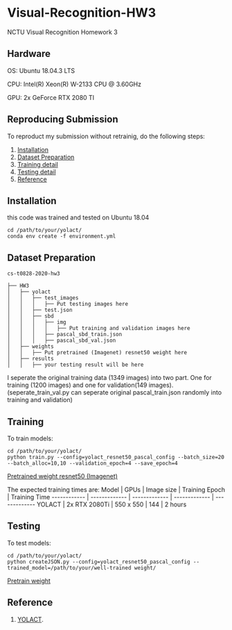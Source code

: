 # Visual-Recognition-HW3
NCTU Visual Recognition Homework 3

## Hardware
OS: Ubuntu 18.04.3 LTS

CPU: Intel(R) Xeon(R) W-2133 CPU @ 3.60GHz

GPU: 2x GeForce RTX 2080 TI

## Reproducing Submission
To reproduct my submission without retrainig, do the following steps:
1. [Installation](#installation)
2. [Dataset Preparation](#Dataset-Preparation)
3. [Training detail](#Training)
4. [Testing detail](#Testing)
5. [Reference](#Reference)

## Installation

this code was trained and tested on Ubuntu 18.04

```
cd /path/to/your/yolact/
conda env create -f environment.yml

```

## Dataset Preparation
```
cs-t0828-2020-hw3

├── HW3
│   ├── yolact 
│   │   ├── test_images
│   │   │   ├── Put testing images here
│   │   ├── test.json
│   │   ├── sbd
│   │   │   ├── img
│   │   │   │   ├── Put training and validation images here
│   │   │   ├── pascal_sbd_train.json
│   │   │   ├── pascal_sbd_val.json
│   ├── weights
│   │   ├── Put pretrained (Imagenet) resnet50 weight here
│   ├── results
│   │   ├── your testing result will be here

```
I seperate the original training data (1349 images) into two part. One for training (1200 images) and one for validation(149 images). (seperate_train_val.py can seperate original pascal_train.json randomly into training and validation)



## Training
To train models:

```
cd /path/to/your/yolact/
python train.py --config=yolact_resnet50_pascal_config --batch_size=20 --batch_alloc=10,10 --validation_epoch=4 --save_epoch=4
```
[Pretrained weight resnet50 (Imagenet) ](https://drive.google.com/file/d/1xFwvDAvP2zN37oMLfV7y6UazPK7gxf93/view?usp=sharing)


The expected training times are:
Model | GPUs | Image size | Training Epoch | Training Time
------------ | ------------- | ------------- | ------------- | -------------
YOLACT | 2x RTX 2080Ti | 550 x 550 | 144 | 2 hours


## Testing
To test models:

```
cd /path/to/your/yolact/
python createJSON.py --config=yolact_resnet50_pascal_config --trained_model=/path/to/your/well-trained weight/
```
[Pretrain weight](https://drive.google.com/file/d/1wv0pt55BxV43i0CbGaUgsxYU_OzuBlIE/view?usp=sharing)

## Reference
1. [YOLACT](https://github.com/dbolya/yolact).

